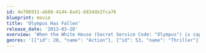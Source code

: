 ```yaml
---
id: 4e706931-ab68-4144-8a41-6834de2fca76
blueprint: movie
title: 'Olympus Has Fallen'
release_date: '2013-03-20'
overview: 'When the White House (Secret Service Code: "Olympus") is captured by a terrorist mastermind and the President is kidnapped, disgraced former Presidential guard Mike Banning finds himself trapped within the building. As the national security team scrambles to respond, they are forced to rely on Banning''s inside knowledge to help retake the White House, save the President and avert an even bigger disaster.'
genres: '[{"id": 28, "name": "Action"}, {"id": 53, "name": "Thriller"}]'
---
```


